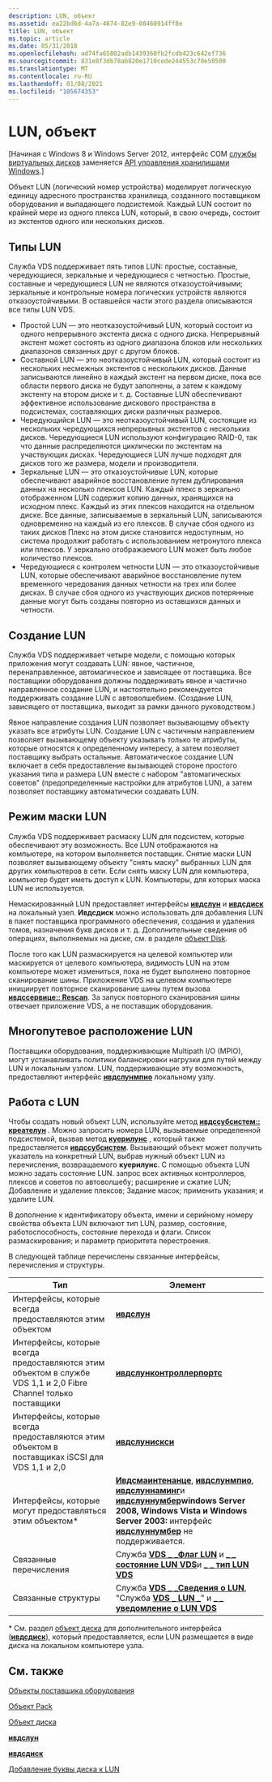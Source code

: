 ```yaml
---
description: LUN, объект
ms.assetid: ea22bd6d-4a7a-4674-82e9-08460914ff8e
title: LUN, объект
ms.topic: article
ms.date: 05/31/2018
ms.openlocfilehash: ad74fa65802adb1439360fb2fcdb423c642ef736
ms.sourcegitcommit: 831e8f3db78ab820e1710cede244553c70e50500
ms.translationtype: MT
ms.contentlocale: ru-RU
ms.lasthandoff: 01/08/2021
ms.locfileid: "105674353"
---
```

# <a name="lun-object"></a>LUN, объект

\[Начиная с Windows 8 и Windows Server 2012, интерфейс COM [службы виртуальных дисков](virtual-disk-service-portal.md) заменяется [API управления хранилищами Windows](/previous-versions/windows/desktop/stormgmt/windows-storage-management-api-portal).\]

Объект LUN (логический номер устройства) моделирует логическую единицу адресного пространства хранилища, созданного поставщиком оборудования и выпадающего подсистемой. Каждый LUN состоит по крайней мере из одного плекса LUN, который, в свою очередь, состоит из экстентов одного или нескольких дисков.

## <a name="lun-types"></a>Типы LUN

Служба VDS поддерживает пять типов LUN: простые, составные, чередующиеся, зеркальные и чередующиеся с четностью. Простые, составные и чередующиеся LUN не являются отказоустойчивыми; зеркальные и контрольные номера логических устройств являются отказоустойчивыми. В оставшейся части этого раздела описываются все типы LUN VDS.

-   Простой LUN — это неотказоустойчивый LUN, который состоит из одного непрерывного экстента диска с одного диска. Непрерывный экстент может состоять из одного диапазона блоков или нескольких диапазонов связанных друг с другом блоков.
-   Составной LUN — это неотказоустойчивый LUN, который состоит из нескольких несмежных экстентов с нескольких дисков. Данные записываются линейно в каждый экстент на первом диске, пока все области первого диска не будут заполнены, а затем к каждому экстенту на втором диске и т. д. Составные LUN обеспечивают эффективное использование дискового пространства в подсистемах, составляющих диски различных размеров.
-   Чередующийся LUN — это неотказоустойчивый LUN, состоящие из нескольких чередующихся непрерывных экстентов с нескольких дисков. Чередующиеся LUN используют конфигурацию RAID-0, так что данные распределяются циклически по экстентам на участвующих дисках. Чередующиеся LUN лучше подходят для дисков того же размера, модели и производителя.
-   Зеркальные LUN — это отказоустойчивые LUN, которые обеспечивают аварийное восстановление путем дублирования данных на несколько плексов LUN. Каждый плекс в зеркально отображенном LUN содержит копию данных, хранящихся на исходном плекс. Каждый из этих плексов находится на отдельном диске. Все данные, записываемые в зеркальный LUN, записываются одновременно на каждый из его плексов. В случае сбоя одного из таких дисков Плекс на этом диске становится недоступным, но система продолжит работать с использованием нетронутого плекса или плексов. У зеркально отображаемого LUN может быть любое количество плексов.
-   Чередующиеся с контролем четности LUN — это отказоустойчивые LUN, которые обеспечивают аварийное восстановление путем временного чередования данных четности на трех или более дисках. В случае сбоя одного из участвующих дисков потерянные данные могут быть созданы повторно из оставшихся данных и четности.

## <a name="lun-creation"></a>Создание LUN

Служба VDS поддерживает четыре модели, с помощью которых приложения могут создавать LUN: явное, частичное, перенаправленное, автомагическое и зависящее от поставщика. Все поставщики оборудования должны поддерживать явное и частично направленное создание LUN, и настоятельно рекомендуется поддерживать создание LUN с автоволшебием. (Создание LUN, зависящего от поставщика, выходит за рамки данного руководством.)

Явное направление создания LUN позволяет вызывающему объекту указать все атрибуты LUN. Создание LUN с частичным направлением позволяет вызывающему объекту указывать только те атрибуты, которые относятся к определенному интересу, а затем позволяет поставщику выбрать остальные. Автоматическое создание LUN включает в себя предоставление вызывающей стороне простого указания типа и размера LUN вместе с набором "автомагическых советов" (предопределенные настройки для атрибутов LUN), а затем позволяет поставщику автоматически создавать LUN.

## <a name="lun-masking"></a>Режим маски LUN

Служба VDS поддерживает расмаску LUN для подсистем, которые обеспечивают эту возможность. Все LUN отображаются на компьютере, на котором выполняется поставщик. Снятие маски LUN позволяет вызывающему объекту "снять маску" выбранных LUN для других компьютеров в сети. Если снять маску LUN для компьютера, компьютер будет иметь доступ к LUN. Компьютеры, для которых маска LUN не используется.

Немаскированный LUN предоставляет интерфейсы [**ивдслун**](/windows/desktop/api/Vds/nn-vds-ivdslun) и [**ивдсдиск**](/windows/desktop/api/Vds/nn-vds-ivdsdisk) на локальный узел. **Ивдсдиск** можно использовать для добавления LUN в пакет поставщика программного обеспечения, создания и удаления томов, назначения букв дисков и т. д. Дополнительные сведения об операциях, выполняемых на диске, см. в разделе [объект Disk](disk-object.md).

После того как LUN размаскируется на целевой компьютер или маскируется от целевого компьютера, видимость LUN на этом компьютере может измениться, пока не будет выполнено повторное сканирование шины. Приложение VDS на целевом компьютере инициирует повторное сканирование шины путем вызова [**ивдссервице:: Rescan**](/windows/desktop/api/Vds/nf-vds-ivdsservice-reenumerate). За запуск повторного сканирования шины отвечает приложение VDS, а не поставщик оборудования.

## <a name="lun-multipathing"></a>Многопутевое расположение LUN

Поставщики оборудования, поддерживающие Multipath I/O (MPIO), могут устанавливать политики балансировки нагрузки для путей между LUN и локальным узлом. LUN, поддерживающие эту возможность, предоставляют интерфейс [**ивдслунмпио**](/windows/desktop/api/Vds/nn-vds-ivdslunmpio) локальному узлу.

## <a name="working-with-luns"></a>Работа с LUN

Чтобы создать новый объект LUN, используйте метод [**ивдссубсистем:: креателун**](/windows/desktop/api/Vds/nf-vds-ivdssubsystem-createlun) . Можно запросить номера LUN, вызываемые определенной подсистемой, вызвав метод [**куерилунс**](/windows/desktop/api/Vds/nf-vds-ivdssubsystem-queryluns) , который также предоставляется [**ивдссубсистем**](/windows/desktop/api/Vds/nn-vds-ivdssubsystem). Вызывающий объект может получить указатель на конкретный LUN, выбрав нужный объект LUN из перечисления, возвращаемого **куерилунс**. С помощью объекта LUN можно задать состояние LUN. запрос всех активных контроллеров, плексов и советов по автоволшебу; расширение и сжатие LUN; Добавление и удаление плексов; Задание масок; применить указания; и удалите LUN.

В дополнение к идентификатору объекта, имени и серийному номеру свойства объекта LUN включают тип LUN, размер, состояние, работоспособность, состояние перехода и флаги. Список размаскирования; и параметр приоритета перестроения.

В следующей таблице перечислены связанные интерфейсы, перечисления и структуры.



| Тип                                                                                              | Элемент                                                                                                                                                                                                                                                                                                             |
|---------------------------------------------------------------------------------------------------|---------------------------------------------------------------------------------------------------------------------------------------------------------------------------------------------------------------------------------------------------------------------------------------------------------------------|
| Интерфейсы, которые всегда предоставляются этим объектом                                                 | [**ивдслун**](/windows/desktop/api/Vds/nn-vds-ivdslun)                                                                                                                                                                                                                                                                                          |
| Интерфейсы, которые всегда предоставляются этим объектом в службе VDS 1,1 и 2,0 Fibre Channel только поставщики | [**ивдслунконтроллерпортс**](/windows/desktop/api/Vds/nn-vds-ivdsluncontrollerports)                                                                                                                                                                                                                                                            |
| Интерфейсы, которые всегда предоставляются этим объектом в поставщиках iSCSI для VDS 1,1 и 2,0         | [**ивдслунискси**](/windows/desktop/api/Vds/nn-vds-ivdsluniscsi)                                                                                                                                                                                                                                                                                |
| Интерфейсы, которые могут предоставляться этим объектом\*                                                   | [**Ивдсмаинтенанце**](/windows/desktop/api/Vds/nn-vds-ivdsmaintenance), [**ивдслунмпио**](/windows/desktop/api/Vds/nn-vds-ivdslunmpio), [**ивдслуннаминг**](/windows/desktop/api/Vds/nn-vds-ivdslunnaming)и [**ивдслуннумбер**](/windows/desktop/api/Vds/nn-vds-ivdslunnumber)**windows Server 2008, Windows Vista и Windows Server 2003:** интерфейс [**ивдслуннумбер**](/windows/desktop/api/Vds/nn-vds-ivdslunnumber) не поддерживается.<br/> |
| Связанные перечисления                                                                           | Служба [**VDS \_ \_Флаг LUN**](/windows/desktop/api/Vds/ne-vds-vds_lun_flag) и [**\_ \_ состояние LUN VDS**](/windows/desktop/api/Vds/ne-vds-vds_lun_status)и [**\_ \_ тип LUN VDS**](/windows/desktop/api/Vds/ne-vds-vds_lun_type)                                                                                                                                                                                   |
| Связанные структуры                                                                             | Служба [**VDS \_ \_Сведения о LUN**](/windows/desktop/api/VdsLun/ns-vdslun-vds_lun_information), "Служба [**VDS \_ LUN \_**](/windows/desktop/api/Vds/ns-vds-vds_lun_prop)" и [**\_ \_ уведомление о LUN VDS**](/windows/desktop/api/Vds/ns-vds-vds_lun_notification)                                                                                                                                                            |



 

\* См. раздел [объект диска](disk-object.md) для дополнительного интерфейса ([**ивдсдиск**](/windows/desktop/api/Vds/nn-vds-ivdsdisk)), который предоставляется, если LUN размещается в виде диска на локальном компьютере узла.

## <a name="related-topics"></a>См. также

<dl> <dt>

[Объекты поставщика оборудования](hardware-provider-objects.md)
</dt> <dt>

[Объект Pack](pack-object.md)
</dt> <dt>

[Объект диска](disk-object.md)
</dt> <dt>

[**ивдслун**](/windows/desktop/api/Vds/nn-vds-ivdslun)
</dt> <dt>

[**ивдсдиск**](/windows/desktop/api/Vds/nn-vds-ivdsdisk)
</dt> <dt>

[Добавление буквы диска к LUN](adding-a-drive-letter-to-a-lun.md)
</dt> </dl>

 


